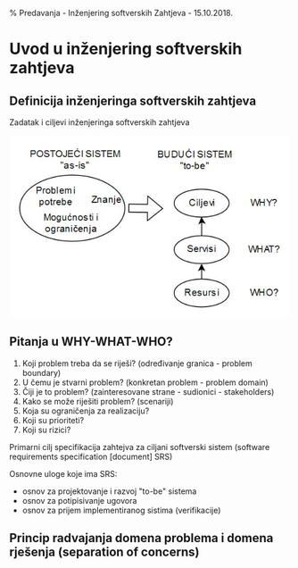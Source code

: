 % Predavanja - Inženjering softverskih Zahtjeva - 15.10.2018.

# Uvod u inženjering softverskih zahtjeva

## Definicija inženjeringa softverskih zahtjeva

Zadatak i ciljevi inženjeringa softverskih zahtjeva

![Ciljevi](https://github.com/Milos5/fax/blob/master/isz/predavanja/slike/Slika_01.jpg "Zadatak i ciljevi")

## Pitanja u WHY-WHAT-WHO?
1. Koji problem treba da se riješi? (određivanje granica - problem boundary)
2. U čemu je stvarni problem? (konkretan problem - problem domain)
3. Čiji je to problem? (zainteresovane strane - sudionici - stakeholders)
4. Kako se može riješiti problem? (scenariji)
5. Koja su ograničenja za realizaciju?
6. Koji su prioriteti?
7. Koji su rizici?

Primarni cilj specifikacija zahtejva za ciljani softverski sistem (software requirements specification [document] SRS)

Osnovne uloge koje ima SRS:
- osnov za projektovanje i razvoj "to-be" sistema
- osnov za potipisivanje ugovora
- osnov za prijem implementiranog sistima (verifikacije)

## Princip radvajanja domena problema i domena rješenja (separation of concerns)